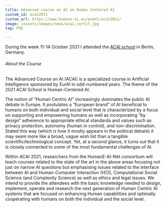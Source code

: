 ```yaml
---
title: Advanced course on AI on Human Centered AI
custom_id: acai2021
custom_url: https://www.humane-ai.eu/event/acai2021/
image: /assets/images/news/acai_certif.jpg
tag: PhD

---
```


During the week 11-14 October 2021  I attended the [ACAI  school](https://www.humane-ai.eu/event/acai2021/) in Berlin, Germany.

######  About the Course

The Advanced Course on AI (ACAI) is a specialized course in Artificial Intelligence sponsored by EurAI in odd-numbered years. The theme of the 2021 ACAI School is Human-Centered AI.

The notion of “Human Centric AI”  increasingly dominates the public AI debate in Europe.  It postulates a “European brand” of AI beneficial to humans on both individual and social level that is characterized by a focus on supporting and empowering humans as well as incorporating “by design” adherence to appropriate ethical standards and values such as privacy protection, autonomy (human in control), and non-discrimination. Stated this way (which is how it mostly appears in the political debate) it may seem more like a broad, vague wish list than a tangible scientific/technological concept. Yet, at a second glance, it turns out that it is closely connected to some of the most fundamental challenges of AI.

Within ACAI 2021, researchers from the HumanE-AI-Net consortium will teach courses related to the state of the art in the above areas focusing not just on narrow AI questions but emphasising issues related to the interface between AI and Human-Computer Interaction (HCI), Computational Social Science (and Complexity Science) as well as ethics and legal issues. We intend to provide the attendees with the basic knowledge needed to design, implement, operate and research the next generation of Human Centric AI systems that are focused on enhancing Human capabilities and optimally cooperating with humans on both the individual and the social level.
